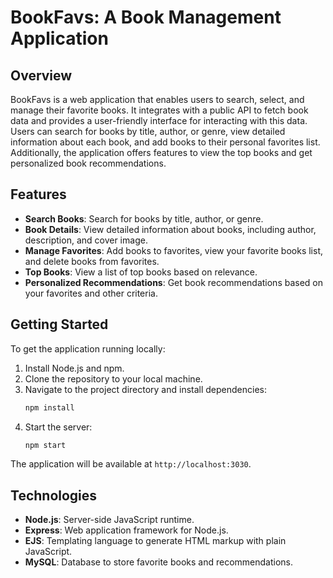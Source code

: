 
# BookFavs: A Book Management Application

## Overview

BookFavs is a web application that enables users to search, select, and manage their favorite books. It integrates with a public API to fetch book data and provides a user-friendly interface for interacting with this data. Users can search for books by title, author, or genre, view detailed information about each book, and add books to their personal favorites list. Additionally, the application offers features to view the top books and get personalized book recommendations.

## Features

- **Search Books**: Search for books by title, author, or genre.
- **Book Details**: View detailed information about books, including author, description, and cover image.
- **Manage Favorites**: Add books to favorites, view your favorite books list, and delete books from favorites.
- **Top Books**: View a list of top books based on relevance.
- **Personalized Recommendations**: Get book recommendations based on your favorites and other criteria.

## Getting Started

To get the application running locally:

1. Install Node.js and npm.
2. Clone the repository to your local machine.
3. Navigate to the project directory and install dependencies:
   ```bash
   npm install
   ```
4. Start the server:
   ```bash
   npm start
   ```

The application will be available at `http://localhost:3030`.

## Technologies

- **Node.js**: Server-side JavaScript runtime.
- **Express**: Web application framework for Node.js.
- **EJS**: Templating language to generate HTML markup with plain JavaScript.
- **MySQL**: Database to store favorite books and recommendations.
